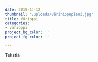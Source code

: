 ```yaml
---
date: 2019-11-12
thumbnail: "/uploads/värihippupieni.jpg"
title: Värioppi
categories:
- värioppi
project_bg_color: ''
project_fg_color: ''

---
```

Tekstiä